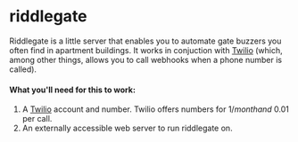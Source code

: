 # riddlegate
Riddlegate is a little server that enables you to automate gate buzzers you often find in apartment buildings. It works in conjuction with [Twilio](http://twilio.com) (which, among other things, allows you to call webhooks when a phone number is called).

#### What you'll need for this to work:

1. A [Twilio](http://twilio.com) account and number. Twilio offers numbers for $1/month and ~$0.01 per call.
2. An externally accessible web server to run riddlegate on.
